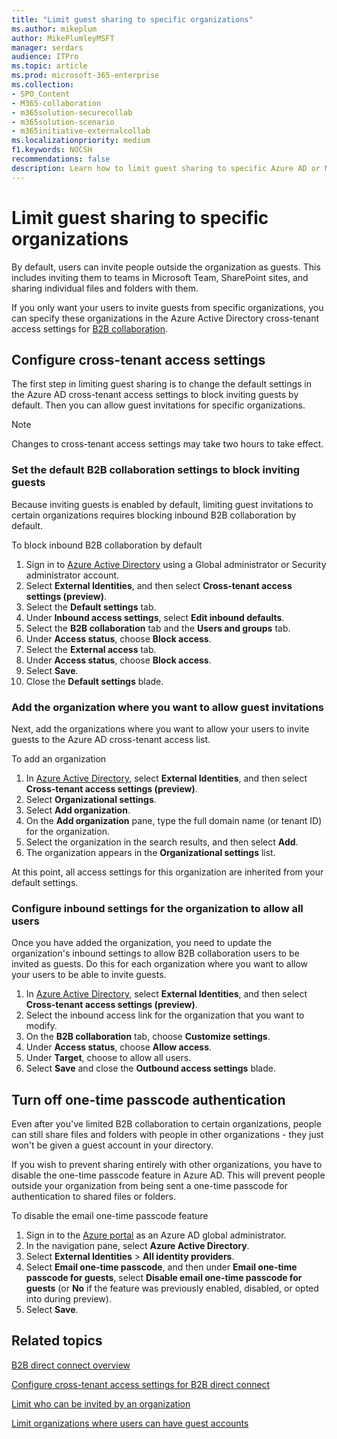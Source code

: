 ```yaml
---
title: "Limit guest sharing to specific organizations"
ms.author: mikeplum
author: MikePlumleyMSFT
manager: serdars
audience: ITPro
ms.topic: article
ms.prod: microsoft-365-enterprise
ms.collection: 
- SPO_Content
- M365-collaboration
- m365solution-securecollab
- m365solution-scenario
- m365initiative-externalcollab
ms.localizationpriority: medium
f1.keywords: NOCSH
recommendations: false
description: Learn how to limit guest sharing to specific Azure AD or Microsoft 365 organizations.
---
```


# Limit guest sharing to specific organizations

By default, users can invite people outside the organization as guests. This includes inviting them to teams in Microsoft Team, SharePoint sites, and sharing individual files and folders with them.

If you only want your users to invite guests from specific organizations, you can specify these organizations in the Azure Active Directory cross-tenant access settings for [B2B collaboration](/azure/active-directory/external-identities/what-is-b2b).

## Configure cross-tenant access settings

The first step in limiting guest sharing is to change the default settings in the Azure AD cross-tenant access settings to block inviting guests by default. Then you can allow guest invitations for specific organizations.

> [!NOTE]
> Changes to cross-tenant access settings may take two hours to take effect.

### Set the default B2B collaboration settings to block inviting guests

Because inviting guests is enabled by default, limiting guest invitations to certain organizations requires blocking inbound B2B collaboration by default.

To block inbound B2B collaboration by default
1. Sign in to [Azure Active Directory](https://aad.portal.azure.com) using a Global administrator or Security administrator account.
1. Select **External Identities**, and then select **Cross-tenant access settings (preview)**.
1. Select the **Default settings** tab.
1. Under **Inbound access settings**, select **Edit inbound defaults**.
1. Select the **B2B collaboration** tab and the **Users and groups** tab.
1. Under **Access status**, choose **Block access**.
1. Select the **External access** tab.
1. Under **Access status**, choose **Block access**.
1. Select **Save**.
1. Close the **Default settings** blade.

### Add the organization where you want to allow guest invitations

Next, add the organizations where you want to allow your users to invite guests to the Azure AD cross-tenant access list.

To add an organization
1. In [Azure Active Directory](https://aad.portal.azure.com), select **External Identities**, and then select **Cross-tenant access settings (preview)**.
1. Select **Organizational settings**.
1. Select **Add organization**.
1. On the **Add organization** pane, type the full domain name (or tenant ID) for the organization.
1. Select the organization in the search results, and then select **Add**.
1. The organization appears in the **Organizational settings** list.

At this point, all access settings for this organization are inherited from your default settings.

### Configure inbound settings for the organization to allow all users

Once you have added the organization, you need to update the organization's inbound settings to allow B2B collaboration users to be invited as guests. Do this for each organization where you want to allow your users to be able to invite guests.

1. In [Azure Active Directory](https://aad.portal.azure.com), select **External Identities**, and then select **Cross-tenant access settings (preview)**.
1. Select the inbound access link for the organization that you want to modify.
1. On the **B2B collaboration** tab, choose **Customize settings**.
1. Under **Access status**, choose **Allow access**.
1. Under **Target**, choose to allow all users.
1. Select **Save** and close the **Outbound access settings** blade.

## Turn off one-time passcode authentication

Even after you've limited B2B collaboration to certain organizations, people can still share files and folders with people in other organizations - they just won't be given a guest account in your directory.

If you wish to prevent sharing entirely with other organizations, you have to disable the one-time passcode feature in Azure AD. This will prevent people outside your organization from being sent a one-time passcode for authentication to shared files or folders.

To disable the email one-time passcode feature
1. Sign in to the [Azure portal](https://portal.azure.com/) as an Azure AD global administrator.
1. In the navigation pane, select **Azure Active Directory**.
1. Select **External Identities** > **All identity providers**.
1. Select **Email one-time passcode**, and then under **Email one-time passcode for guests**, select **Disable email one-time passcode for guests** (or **No** if the feature was previously enabled, disabled, or opted into during preview).
1. Select **Save**.

## Related topics

[B2B direct connect overview](/azure/active-directory/external-identities/b2b-direct-connect-overview)

[Configure cross-tenant access settings for B2B direct connect](/azure/active-directory/external-identities/cross-tenant-access-settings-b2b-direct-connect)

[Limit who can be invited by an organization](limit-invitations-from-specific-organization.md)

[Limit organizations where users can have guest accounts](limit-organizations-where-users-have-guest-accounts.md)